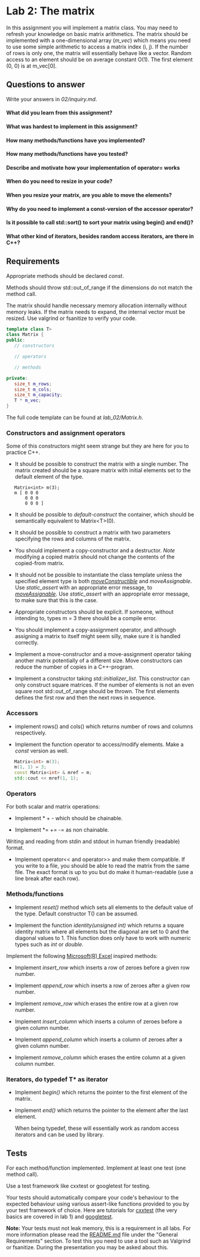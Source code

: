 # Lab 2: The matrix

In this assignment you will implement a matrix class. You may need to refresh your knowledge on basic matrix arithmetics. The matrix should be implemented with a one-dimensional array (*m_vec*) which means you need to use some simple arithmetic to access a matrix index (i, j). If the number of rows is only one, the matrix will essentially behave like a vector. Random access to an element should be on average constant O(1).
The first element (0, 0) is at m_vec[0].

## Questions to answer

Write your answers in _02/inquiry.md_.

#### What did you learn from this assignment?


#### What was hardest to implement in this assignment?


#### How many methods/functions have you implemented?


#### How many methods/functions have you tested?


#### Describe and motivate how your implementation of operator= works


#### When do you need to resize in your code?


#### When you resize your matrix, are you able to move the elements?


#### Why do you need to implement a const-version of the accessor operator?


#### Is it possible to call std::sort() to sort your matrix using begin() and end()?


#### What other kind of iterators, besides random access iterators, are there in C++? 




## Requirements


Appropriate methods should be declared *const*.

Methods should throw std::out_of_range if the dimensions do not match the method call.

The matrix should handle necessary memory allocation internally without
memory leaks. If the matrix needs to expand, the internal vector must be resized. Use valgrind or fsanitize to verify your code.

```c++
template class T>
class Matrix {
public:
   // constructors

   // operators

   // methods

private:
   size_t m_rows;
   size_t m_cols;
   size_t m_capacity;
   T * m_vec;
}
```

The full code template can be found at _lab\_02/Matrix.h_.

### Constructors and assignment operators

Some of this constructors might seem strange but they are here for you to practice C++.


* It should be possible to construct the matrix with a single number. The matrix created should be a square matrix with initial elements set to the default element of the type.

```
   Matrix<int> m(3);
   m [ 0 0 0
       0 0 0
       0 0 0 ]
```

* It should be possible to _default-construct_ the container, which
  should be semantically equivalent to Matrix\<T\>(0).

* It should be possible to construct a matrix with two parameters
  specifying the rows and columns of the matrix. 

* You should implement a copy-constructor and a destructor. _Note_ modifying a copied
  matrix should not change the contents of the copied-from matrix.

*   It should not be possible to instantiate the class template unless the
    specified element type is both *[moveConstructible](https://en.cppreference.com/w/cpp/types/is_move_constructible)* and
    *moveAssignable*. Use _static_assert_ with an appropriate error message, to
    *[moveAssignable](https://en.cppreference.com/w/cpp/types/is_move_assignable)*. Use _static_assert_ with an appropriate error message, to
    make sure that this is the case.

* Appropriate constructors should be explicit. If someone, without
  intending to, types m = 3 there should be a compile error.

* You should implement a copy-assignment operator, and although assigning
  a matrix to itself might seem silly, make sure it is handled correctly.


* Implement a move-constructor and a move-assignment operator taking
   another matrix potentially of a different size. Move constructors
   can reduce the number of copies in a C++-program.


* Implement a constructor taking _std::initializer_list_. This constructor can only
  construct square matrices. If the number of elements is not an even square root
  std::out_of_range should be thrown. The first elements defines the first row and
  then the next rows in sequence.



### Accessors

* implement rows() and cols() which returns number of rows and columns respectively.

* Implement the function operator to access/modify elements. Make a *const* version as well.

```c++
   Matrix<int> m(3);
   m(1, 1) = 3;
   const Matrix<int> & mref = m;
   std::cout << mref(1, 1);
```

### Operators

For both scalar and matrix operations:

* Implement * + - which should be chainable.

* Implement *= += -= as non chainable.

Writing and reading from stdin and stdout in human friendly (readable) format.

* Implement operator<< and operator>> and make them compatible. If you write to a file, you should be able to read the matrix from the same file. The exact format is up to you but do make it human-readable (use a line break after each row).

### Methods/functions

* Implement _reset()_ method which sets all elements to the default value of the type. Default constructor T() can be assumed.

* Implement the function _identity(unsigned int)_ which returns a square identity matrix where all elements but the diagonal are set to 0 and the diagonal values to 1. This function does only have to work with numeric types such as _int_ or _double_.

Implement the following [Microsoft(R) Excel](https://en.wikipedia.org/wiki/Microsoft_Excel) inspired methods:

* Implement *insert_row* which inserts a row of zeroes before a given row number.

* Implement *append_row* which inserts a row of zeroes after a given row number.

* Implement *remove_row* which erases the entire row at a given row number.

* Implement *insert_column* which inserts a column of zeroes before a given column number.

* Implement *append_column* which inserts a column of zeroes after a given column number.

* Implement *remove_column* which erases the entire column at a given column number.

### Iterators, do typedef T* as iterator

* Implement *begin()* which returns the pointer to the first element of the matrix.

* Implement *end()* which returns the pointer to the element after the last element.
  
  When being typedef, these will essentially work as random access iterators and can be used by <algorithm> library.


## Tests

For each method/function implemented. Implement at least one test (one method call).

Use a test framework like cxxtest or googletest for testing. 

Your tests should automatically compare your code's behaviour to the expected behaviour using various assert-like functions provided to you by your test framework of choice. Here are tutorials for [cxxtest](https://cxxtest.com/guide.html#gettingStarted) (the very basics are covered in lab 1) and [googletest](https://google.github.io/googletest/primer.html).

**Note:** Your tests must not leak memory, this is a requirement in all labs. For more information please read the [README.md](README.md) file under the "General Requirements" section. To test this you need to use a tool such as Valgrind or fsanitize. During the presentation you may be asked about this.
